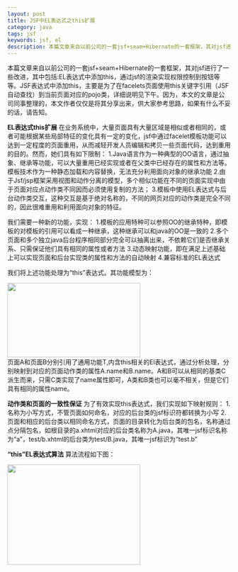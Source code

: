 ```yaml
---
layout: post
title: JSF中EL表达式之this扩展
category: java
tags: jsf
keywords: jsf, el
description: 本篇文章来自以前公司的一套jsf+seam+Hibernate的一套框架，其对jsf进行了一些改进，其中包括:EL表达式中添加this，通过jsf的渲染实现权限控制到按钮等等。JSF表达式中添加this，主要是为了在facelets页面使用this关键字引用（JSF自动查找）到当前页面对应的pojo类，详细说明见下午。因为，本文的文章是公司同事整理的，本文作者仅仅是将其分享出来，供大家参考思路，如果有什么不妥的话，请告知。
---
```

本篇文章来自以前公司的一套jsf+seam+Hibernate的一套框架，其对jsf进行了一些改进，其中包括:EL表达式中添加this，通过jsf的渲染实现权限控制到按钮等等。JSF表达式中添加this，主要是为了在facelets页面使用this关键字引用（JSF自动查找）到当前页面对应的pojo类，详细说明见下午。因为，本文的文章是公司同事整理的，本文作者仅仅是将其分享出来，供大家参考思路，如果有什么不妥的话，请告知。

<strong>EL表达式this扩展</strong>
在业务系统中，大量页面具有大量区域是相似或者相同的，或者可能根据某些局部特征的变化具有一定的变化，jsf中通过facelet模板功能可以达到一定程度的页面重用，从而减轻开发人员编辑和拷贝一些页面代码，达到重用的目的。然而，她们具有如下限制：
1.Java语言作为一种典型的OO语言，通过抽象、继承等功能，可以大量重用已经实现或者在父类中已经存在的属性和方法等。模板技术作为一种静态加载和内容替换，无法充分利用面向对象的继承功能
2.由于Jsf/jsp框架采用视图和动作分离的模型，多个相似功能在不同的页面实现中由于页面对应点动作类不同因而必须使用复制的方法；
3.模板中使用EL表达式与后台动作类交互，这种交互是基于绝对名称的，不同的网页对应的动作类是完全不同的，因此很难重用和利用面向对象的特征。
<!--more-->

我们需要一种新的功能，实现：
1.模板的应用特种可以参照OO的继承特种，即模板的对模板的引用可以看成一种继承，这种继承可以和java的OO是一致的
2.多个页面和多个独立java后台程序相同部分完全可以抽离出来，不依赖它们是否继承关系、只需保证他们具有相同的属性或者方法
3.动态映射功能，即在满足上述基础上可以实现页面和后台实现类的属性和方法的自动映射
4.兼容标准的EL表达式

我们将上述功能处理为“this”表达式。其功能模型为：
<div class="pic">
<a href="/assets/images/2012/02/this-expression-of-el.jpg"><img src="/assets/images/2012/02/this-expression-of-el-300x168.jpg" alt="" title="this expression of el" width="300" height="168" class="aligncenter size-medium wp-image-2496" /></a>
</div>
页面A和页面B分别引用了通用功能T,内含this相关的El表达式，通过分析处理，分别映射到对应的页面动作类的属性A.name和B.name。A和B可以从相同的基类C派生而来，只需C类实现了name属性即可，A类和B类也可以毫不相关，但是它们具有相同的属性name。


<strong>动作类和页面的一致性保证</strong>
为了有效实现this表达式，我们实现如下映射规则：
1.名称为小写方式，不管页面如何命名，对应的后台类的jsf标识符都转换为小写
2.页面和相应的后台类以相同命名方式，页面的目录转化为后台类的包名，名称通过点分隔包名，如根目录的a.xhtml对应的后台类名称为A.java，其唯一jsf标识名称为“a”，test/b.xhtml的后台类为test/B.java，其唯一jsf标识为“test.b”

<strong>“this”EL表达式算法</strong>
算法流程如下图：
<div class="pic">
<a href="/assets/images/2012/02/this-expression-flow-of-el.jpg"><img src="/assets/images/2012/02/this-expression-flow-of-el-300x226.jpg" alt="" title="this expression flow of el" width="300" height="226" class="aligncenter size-medium wp-image-2497" /></a>
</div>
